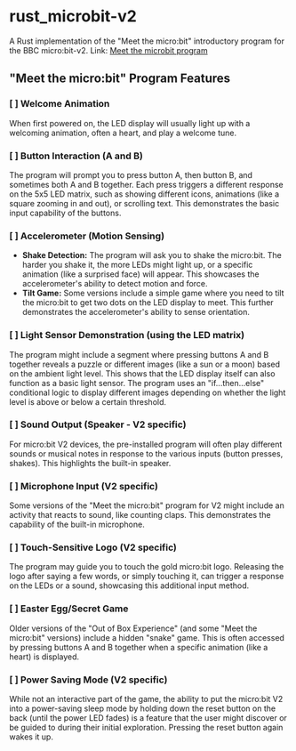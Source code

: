 # rust_microbit-v2
A Rust implementation of the "Meet the micro:bit" introductory program for the BBC micro:bit-v2. Link: [Meet the microbit program](https://microbit.org/get-started/user-guide/meet-the-microbit-program/)

## "Meet the micro:bit" Program Features

### [ ] Welcome Animation
When first powered on, the LED display will usually light up with a welcoming animation, often a heart, and play a welcome tune.

### [ ] Button Interaction (A and B)
The program will prompt you to press button A, then button B, and sometimes both A and B together.
Each press triggers a different response on the 5x5 LED matrix, such as showing different icons, animations (like a square zooming in and out), or scrolling text. This demonstrates the basic input capability of the buttons.

### [ ] Accelerometer (Motion Sensing)
* **Shake Detection:** The program will ask you to shake the micro:bit. The harder you shake it, the more LEDs might light up, or a specific animation (like a surprised face) will appear. This showcases the accelerometer's ability to detect motion and force.
* **Tilt Game:** Some versions include a simple game where you need to tilt the micro:bit to get two dots on the LED display to meet. This further demonstrates the accelerometer's ability to sense orientation.

### [ ] Light Sensor Demonstration (using the LED matrix)
The program might include a segment where pressing buttons A and B together reveals a puzzle or different images (like a sun or a moon) based on the ambient light level.
This shows that the LED display itself can also function as a basic light sensor. The program uses an "if...then...else" conditional logic to display different images depending on whether the light level is above or below a certain threshold.

### [ ] Sound Output (Speaker - V2 specific)
For micro:bit V2 devices, the pre-installed program will often play different sounds or musical notes in response to the various inputs (button presses, shakes). This highlights the built-in speaker.

### [ ] Microphone Input (V2 specific)
Some versions of the "Meet the micro:bit" program for V2 might include an activity that reacts to sound, like counting claps. This demonstrates the capability of the built-in microphone.

### [ ] Touch-Sensitive Logo (V2 specific)
The program may guide you to touch the gold micro:bit logo. Releasing the logo after saying a few words, or simply touching it, can trigger a response on the LEDs or a sound, showcasing this additional input method.

### [ ] Easter Egg/Secret Game
Older versions of the "Out of Box Experience" (and some "Meet the micro:bit" versions) include a hidden "snake" game. This is often accessed by pressing buttons A and B together when a specific animation (like a heart) is displayed.

### [ ] Power Saving Mode (V2 specific)
While not an interactive part of the game, the ability to put the micro:bit V2 into a power-saving sleep mode by holding down the reset button on the back (until the power LED fades) is a feature that the user might discover or be guided to during their initial exploration. Pressing the reset button again wakes it up.
